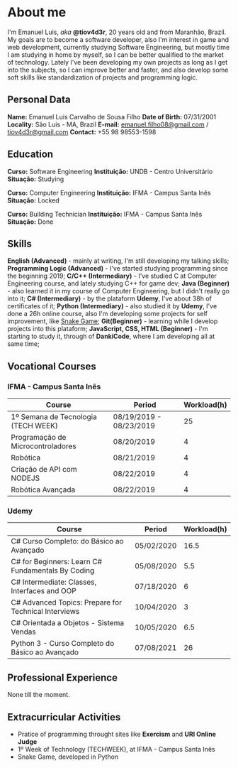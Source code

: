 # About me

I'm Emanuel Luis, _aka_ **@tiov4d3r**, 20 years old and from Maranhão, Brazil. My goals are to become a software developer, also I'm interest in game and web development, currently studying Software Engineering, but mostly time I am studying in home by myself, so I can be better qualified to the market of technology. Lately I've been developing my own projects as long as I get into the subjects, so I can improve better and faster, and also develop some soft skills like standardization of projects and programming logic.

## Personal Data

**Name:** Emanuel Luis Carvalho de Sousa Filho
**Date of Birth:** 07/31/2001
**Locality:** São Luis - MA, Brazil
**E-mail:** emanuel.filho08@gmail.com / tiov4d3r@gmail.com
**Contact:** +55 98 98553-1598

## Education

**Curso:** Software Engineering
**Instituição:** UNDB - Centro Universitário
**Situação:** Studying

**Curso:** Computer Engineering
**Instituição:** IFMA - Campus Santa Inês
**Situação:** Locked

**Curso:** Building Technician
**Instituição:** IFMA - Campus Santa Inês
**Situação:** Done

## Skills

**English (Advanced)** - mainly at writing, I'm still developing my talking skills;
**Programming Logic (Advanced)** - I've started studying programming since the beginning 2019;
**C/C++ (Intermediary)** - I've studied C at Computer Engineering course, and lately studying C++ for game dev;
**Java (Beginner)** - also learned it in my course of Computer Engineering, but I didn't really go into it;
**C# (Intermediary)** - by the plataform **Udemy**, I've about 38h of certificates of it;
**Python (Intermediary)** - also studied it by **Udemy**, I've done a 26h online course, also I'm developing some projects for self improvement, like [Snake Game](https://github.com/tiovader/snake-game);
**Git(Beginner)** - learning while I develop projects into this plataform;
**JavaScript, CSS, HTML (Beginner)** - I'm starting to study it, through of **DankiCode**, where I am developing all at same time;

## Vocational Courses

### IFMA - Campus Santa Inês

| Course                              | Period                  | Workload(h) |
| ----------------------------------- | ----------------------- | ----------- |
| 1º Semana de Tecnologia (TECH WEEK) | 08/19/2019 - 08/23/2019 | 25          |
| Programação de Microcontroladores   | 08/20/2019              | 4           |
| Robótica                            | 08/21/2019              | 4           |
| Criação de API com NODEJS           | 08/22/2019              | 4           |
| Robótica Avançada                   | 08/22/2019              | 4           |

### Udemy

| Course                                               | Period     | Workload(h) |
| ---------------------------------------------------- | ---------- | ----------- |
| C# Curso Completo: do Básico ao Avançado             | 05/02/2020 | 16.5        |
| C# for Beginners: Learn C# Fundamentals By Coding    | 05/08/2020 | 5.5         |
| C# Intermediate: Classes, Interfaces and OOP         | 07/18/2020 | 6           |
| C# Advanced Topics: Prepare for Technical Interviews | 10/04/2020 | 3           |
| C# Orientada a Objetos - Sistema Vendas              | 10/05/2020 | 6.5         |
| Python 3 - Curso Completo do Básico ao Avançado      | 07/08/2021 | 26          |

## Professional Experience

None till the moment.

## Extracurricular Activities

- Pratice of programming throught sites like **Exercism** and **URI Online Judge**
- 1º Week of Technology (TECHWEEK), at IFMA - Campus Santa Inês
- Snake Game, developed in Python
